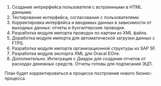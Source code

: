 1. Создание интрерфейса пользователя с встроенными в HTML данными.
2. Тестирование интерфейса, согласование с пользователями. 
3. Корректировка интерфейса и вводимых данных в зависимости от выходных данных: отчеты и бухгалтерские проводки.
4. Разработка модуля импорта проводок по картам из XML файла.
5. Доработка модуля импорта для автоматической загрузки данных с FTPS.
6. Разработка модуля импорта организационной структуры из SAP SF.
7. Разработка модуля экспорта XML для Oracal EOne.
8. Дополнительно. Интеграция с Диадок для создания отчетов от расходах денежных средств. Отчеты готовы для подписания ЭЦП.

План будет корректироваться в процессе построения нового бизнес-процесса.
